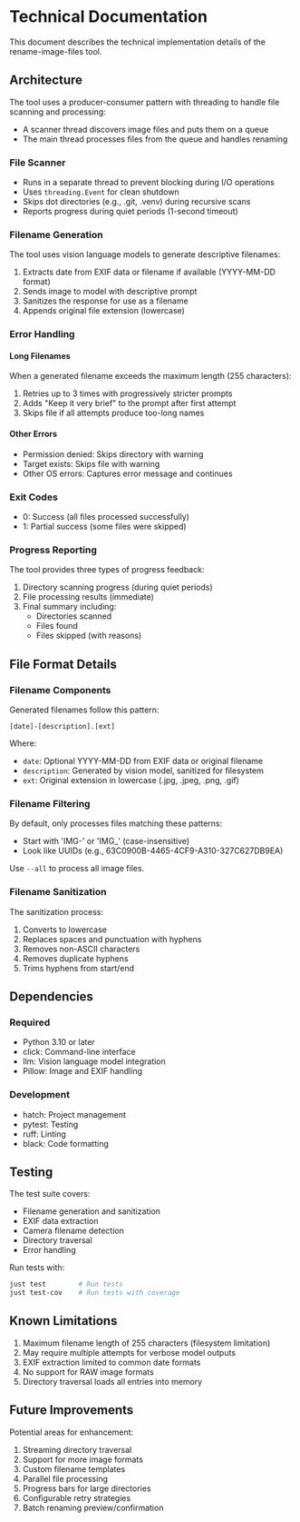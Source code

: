 # Technical Documentation

This document describes the technical implementation details of the rename-image-files tool.

## Architecture

The tool uses a producer-consumer pattern with threading to handle file scanning and processing:
- A scanner thread discovers image files and puts them on a queue
- The main thread processes files from the queue and handles renaming

### File Scanner

- Runs in a separate thread to prevent blocking during I/O operations
- Uses `threading.Event` for clean shutdown
- Skips dot directories (e.g., .git, .venv) during recursive scans
- Reports progress during quiet periods (1-second timeout)

### Filename Generation

The tool uses vision language models to generate descriptive filenames:
1. Extracts date from EXIF data or filename if available (YYYY-MM-DD format)
2. Sends image to model with descriptive prompt
3. Sanitizes the response for use as a filename
4. Appends original file extension (lowercase)

### Error Handling

#### Long Filenames
When a generated filename exceeds the maximum length (255 characters):
1. Retries up to 3 times with progressively stricter prompts
2. Adds "Keep it very brief" to the prompt after first attempt
3. Skips file if all attempts produce too-long names

#### Other Errors
- Permission denied: Skips directory with warning
- Target exists: Skips file with warning
- Other OS errors: Captures error message and continues

### Exit Codes

- 0: Success (all files processed successfully)
- 1: Partial success (some files were skipped)

### Progress Reporting

The tool provides three types of progress feedback:
1. Directory scanning progress (during quiet periods)
2. File processing results (immediate)
3. Final summary including:
   - Directories scanned
   - Files found
   - Files skipped (with reasons)

## File Format Details

### Filename Components

Generated filenames follow this pattern:
```
[date]-[description].[ext]
```

Where:
- `date`: Optional YYYY-MM-DD from EXIF data or original filename
- `description`: Generated by vision model, sanitized for filesystem
- `ext`: Original extension in lowercase (.jpg, .jpeg, .png, .gif)

### Filename Filtering

By default, only processes files matching these patterns:
- Start with 'IMG-' or 'IMG_' (case-insensitive)
- Look like UUIDs (e.g., 63C0900B-4465-4CF9-A310-327C627DB9EA)

Use `--all` to process all image files.

### Filename Sanitization

The sanitization process:
1. Converts to lowercase
2. Replaces spaces and punctuation with hyphens
3. Removes non-ASCII characters
4. Removes duplicate hyphens
5. Trims hyphens from start/end

## Dependencies

### Required
- Python 3.10 or later
- click: Command-line interface
- llm: Vision language model integration
- Pillow: Image and EXIF handling

### Development
- hatch: Project management
- pytest: Testing
- ruff: Linting
- black: Code formatting

## Testing

The test suite covers:
- Filename generation and sanitization
- EXIF data extraction
- Camera filename detection
- Directory traversal
- Error handling

Run tests with:
```bash
just test        # Run tests
just test-cov    # Run tests with coverage
```

## Known Limitations

1. Maximum filename length of 255 characters (filesystem limitation)
2. May require multiple attempts for verbose model outputs
3. EXIF extraction limited to common date formats
4. No support for RAW image formats
5. Directory traversal loads all entries into memory

## Future Improvements

Potential areas for enhancement:
1. Streaming directory traversal
2. Support for more image formats
3. Custom filename templates
4. Parallel file processing
5. Progress bars for large directories
6. Configurable retry strategies
7. Batch renaming preview/confirmation
